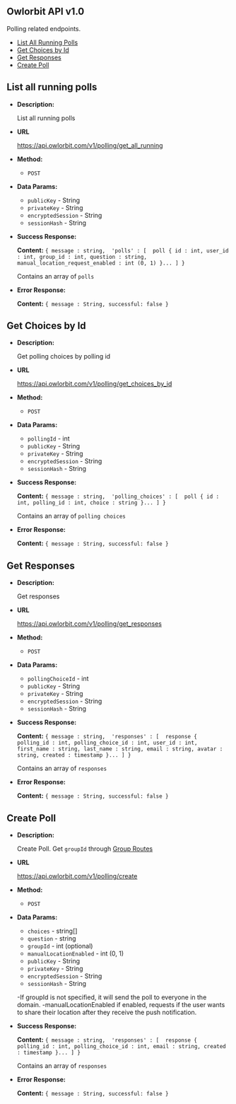 **Owlorbit API v1.0**
----

Polling related endpoints.


- [List All Running Polls](#list-all-running-polls)
- [Get Choices by Id](#get-choices-by-id)
- [Get Responses](#get-responses)
- [Create Poll](#create-poll)


## List all running polls

* **Description:**
  
  List all running polls

* **URL**

  <https://api.owlorbit.com/v1/polling/get_all_running>

* **Method:**

  * `POST`
  
* **Data Params:**
  
  * `publicKey` - String <br/>
  * `privateKey` - String  <br/>
  * `encryptedSession` - String <br/>
  * `sessionHash` - String


* **Success Response:**

    **Content:** `{ message : string, 
    'polls' : [  poll { id : int, user_id : int, group_id : int, question : string, manual_location_request_enabled : int (0, 1) }... ] }`

  Contains an array of `polls`

 
* **Error Response:**

    **Content:** `{ message : String, successful: false }`

## Get Choices by Id

* **Description:**
  
  Get polling choices by polling id

* **URL**

  <https://api.owlorbit.com/v1/polling/get_choices_by_id>

* **Method:**

  * `POST`
  
* **Data Params:**
  
  * `pollingId` - int <br/>
  * `publicKey` - String <br/>
  * `privateKey` - String  <br/>
  * `encryptedSession` - String <br/>
  * `sessionHash` - String


* **Success Response:**

    **Content:** `{ message : string, 
    'polling_choices' : [  poll { id : int, polling_id : int, choice : string }... ] }`

  Contains an array of `polling choices`

 
* **Error Response:**

    **Content:** `{ message : String, successful: false }`


## Get Responses

* **Description:**
  
  Get responses

* **URL**

  <https://api.owlorbit.com/v1/polling/get_responses>

* **Method:**

  * `POST`
  
* **Data Params:**
  
  * `pollingChoiceId` - int <br/>
  * `publicKey` - String <br/>
  * `privateKey` - String  <br/>
  * `encryptedSession` - String <br/>
  * `sessionHash` - String


* **Success Response:**

    **Content:** `{ message : string, 
    'responses' : [  response { polling_id : int, polling_choice_id : int, user_id : int, first_name : string, last_name : string, email : string, avatar : string, created : timestamp }... ] }`

  Contains an array of `responses`

 
* **Error Response:**

    **Content:** `{ message : String, successful: false }`  


## Create Poll

* **Description:**
  
  Create Poll.  Get `groupId` through <a href="../Group/README.md#list-all-groups-in-domain">Group Routes</a>

* **URL**

  <https://api.owlorbit.com/v1/polling/create>

* **Method:**

  * `POST`
  
* **Data Params:**
  
  * `choices` - string[] <br/>
  * `question` - string <br/>
  * `groupId` - int (optional) <br/>
  * `manualLocationEnabled` - int (0, 1) <br/>
  * `publicKey` - String <br/>
  * `privateKey` - String  <br/>
  * `encryptedSession` - String <br/>
  * `sessionHash` - String


  -If groupId is not specified, it will send the poll to everyone in the domain.
  -manualLocationEnabled if enabled, requests if the user wants to share their location after they receive the push notification.

* **Success Response:**

    **Content:** `{ message : string, 
    'responses' : [  response { polling_id : int, polling_choice_id : int, email : string, created : timestamp }... ] }`

  Contains an array of `responses`

 
* **Error Response:**

    **Content:** `{ message : String, successful: false }`      
